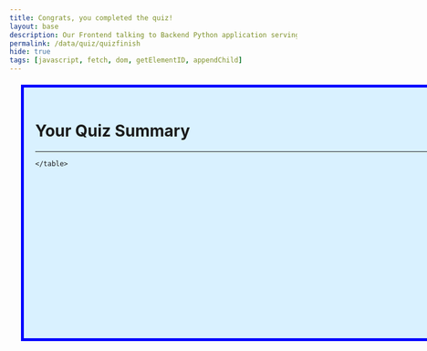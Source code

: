 ```yaml
---
title: Congrats, you completed the quiz!
layout: base
description: Our Frontend talking to Backend Python application serving questions.  This api allows us to get customer responses. 
permalink: /data/quiz/quizfinish
hide: true
tags: [javascript, fetch, dom, getElementID, appendChild]
---
```

 
 
<!-- HTML  fragment for page -->
 <div style="border:thick solid blue;background-color:#D9F1FF;margin:20px; padding:20px;width:800px;height:400px;">
    <!-- javascript generated data -->
    <h1>Your Quiz Summary</h1>
    <hr>
    <table id="quiz_score_summary" cellpadding="10">
       
    </table>
</div>

<script>

  const resultContainer = document.getElementById("quiz_score_summary");
  // prepare fetch urls
  // const url = "https://www.teamcheeseatimetime.tk/api/quiz";
  const url = "http://localhost:5000/api/quiz" ;
  
  const summaryUrl = "/summary";
  // prepare fetch GET options
  const options = {
    method: 'GET',  
    mode: 'cors',  
    cache: 'default', 
    credentials: 'omit',  
    headers: {
      'Content-Type': 'application/json'
    },
  };

  fetch(url + summaryUrl, options)
    // response is a RESTful "promise" on any successful fetch
    .then(response => {
      // check for response errors
      if (response.status !== 200) {
          error('GET API response failure: ' + response.status);
          return;
      }
      // valid response will have JSON data
      response.json().then(data => {
          addTable("quiz_score_summary", data);
          // resultContainer.innerHTML =   '<pre>' + JSON.stringify(data, undefined, '\t') + '</pre>';
          console.log(data)
      })
  })
  // catch fetch errors (ie Nginx ACCESS to server blocked)
  .catch(err => {
    error(err + " " + url + summaryUrl);
  });


 function addTable(id, data) {
    var c, r, t;
    // t = document.createElement('table');
    
    t = document.getElementById(id);

    r1 = t.insertRow(0); 
    c = r1.insertCell(0);
    c.innerHTML = 'Total Scores:';
    c = r1.insertCell(1);
    c.innerHTML = data['totalScores'];

    r2 = t.insertRow(1); 
    c = r2.insertCell(0);
    c.innerHTML = 'Total Correct Answers:';
    c = r2.insertCell(1);
    c.innerHTML = data['totalCorrectAnswers'];

    r2 = t.insertRow(2); 
    c = r2.insertCell(0);
    c.innerHTML = 'Total Wrong Answers:';
    c = r2.insertCell(1);
    c.innerHTML = data['totalWrongAnswers'];

    r2 = t.insertRow(3); 
    c = r2.insertCell(0);
    c.innerHTML = 'Total Scores:';
    c = r2.insertCell(1);
    c.innerHTML = data['totalScores'];

    r2 = t.insertRow(4); 
    c = r2.insertCell(0);
    c.innerHTML = 'Percentage:';
    c = r2.insertCell(1);
    c.innerHTML = data['percentage'];



    document.getElementById(id).appendChild(t);
}
</script>